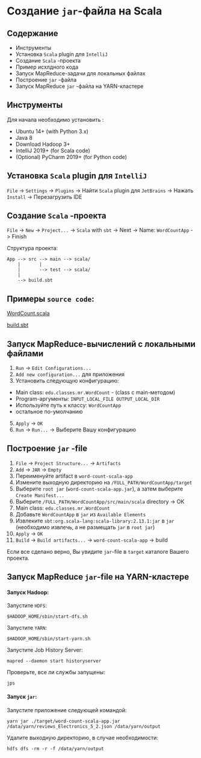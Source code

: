 # Создание `jar`-файла на Scala
## Содержание

- Инструменты
- Установка `Scala` plugin для `IntelliJ`
- Создание `Scala` -проекта
- Пример исхлдного кода
- Запуск MapReduce-задачи для локальных файлах
- Построение `jar` -файла
- Запуск MapReduce `jar` -файла на YARN-кластере

## Инструменты

Для начала необходимо установить :

- Ubuntu 14+ (with Python 3.x)
- Java 8
- Download Hadoop 3+
- IntelliJ 2019+ (for Scala code)
- (Optional) PyCharm 2019+ (for Python code)


## Установка `Scala` plugin для `IntelliJ`

`File` -> `Settings` -> `Plugins` -> Найти `Scala` plugin для `JetBrains` -> Нажать `Install` -> Перезагрузить IDE

## Создание `Scala` -проекта

`File` -> `New` -> `Project...` -> `Scala` with `sbt` -> Next ->  Name: `WordCountApp` - > Finish

Структура проекта:
```
App --> src --> main --> scala/
    |       |
    |       --> test --> scala/
    |    
    --> build.sbt

```


## Примеры `source code`:

[WordCount.scala](../projects/scala/WordCountApp/src/main/scala/edu/classes/mr/WordCount.scala)

[build.sbt](../projects/scala/WordCountApp/build.sbt)

## Запуск MapReduce-вычислений с локальными файлами

1) `Run` -> `Edit Configurations...`
2) `Add new configuration...` для приложения
3) Установить следующую конфигурацию:
- Main class: `edu.classes.mr.WordCount` - (class с main-методом)
- Program-аргументы: `INPUT_LOCAL_FILE OUTPUT_LOCAL_DIR`
- Используйте путь к классу: `WordCountApp`
- остальное по-умолчанию

5) `Apply` -> `OK`
6) `Run` -> `Run...` -> Выберите Вашу конфигурацию

## Построение `jar` -file

1. `File` -> `Project Structure...` -> `Artifacts`
2. `Add` -> `JAR` -> `Empty`
3. Переименуйте artifact в `word-count-scala-app`
4. Измените выходную директорию на `/FULL_PATH/WordCountApp/target`
5. Выберите `root jar` (`word-count-scala-app.jar`), а затем выберите `Create Manifest...`
6. Выберите `/FULL_PATH/WordCountApp/src/main/scala` directory -> OK
7. Main class: `edu.classes.mr.WordCount`
8. Добавьте `WordCountApp` в `jar` из `Available Elements`
9. Извлеките `sbt:org.scala-lang:scala-library:2.13.1:jar` в `jar` (необходимо извлечь, а не размещать `jar` в `root jar`)
10. `Apply` -> `OK`
11. `Build` -> `Build artifacts...` -> `word-count-scala-app` -> build

Если все сделано верно, Вы увидите `jar`-file в `target` каталоге Вашего проекта.

## Запуск MapReduce `jar`-file на YARN-кластере

#### Запуск Hadoop:

Запустите `HDFS`:

`$HADOOP_HOME/sbin/start-dfs.sh`

Запустите `YARN`:

`$HADOOP_HOME/sbin/start-yarn.sh`

Запустите Job History Server:

`mapred --daemon start historyserver`

Проверьте, все ли службы запущены:

`jps`

#### Запуск `jar`:

Запустите приложение следующей командой:

`yarn jar ./target/word-count-scala-app.jar /data/yarn/reviews_Electronics_5_2.json /data/yarn/output`

Удалите выходную директорию, в случае необходимости:

`hdfs dfs -rm -r -f /data/yarn/output`